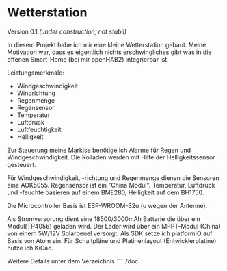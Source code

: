 # Wetterstation

Version 0.1 *(under construction, not stabil)*

In diesem Projekt habe ich mir eine kleine Wetterstation gebaut.
Meine Motivation war, dass es eigentlich nichts erschwingliches gibt was in die offenen Smart-Home (bei mir openHAB2) integrierbar ist.

Leistungsmerkmale:
- Windgeschwindigkeit
- Windrichtung
- Regenmenge
- Regensensor
- Temperatur
- Luftdruck
- Luftfeuchtigkeit
- Helligkeit

Zur Steuerung meine Markise benötige ich Alarme für Regen und Windgeschwindigkeit.
Die Rolladen werden mit Hilfe der Helligkeitssensor gesteuert.

Für Windgeschwindigkeit, -richtung und Regenmenge dienen die Sensoren eine AOK5055.
Regensensor ist ein "China Modul".
Temperatur, Luftdruck und -feuchte basieren auf einem BME280,
Helligkeit auf dem BH1750.

Die Microcontroller Basis ist  ESP-WROOM-32u (u wegen der Antenne).

Als Stromversorung dient eine 18500/3000mAh Batterie die über ein Modul(TP4056) geladen wird.
Der Lader wird über ein MPPT-Modul (China) von einem 5W/12V Solarpenel versorgt.
Als SDK setze ich platformIO auf Basis von Atom ein.
Für Schaltpläne und Platinenlayout (Entwicklerplatine) nutze ich KiCad.

Weitere Details unter dem Verzeichnis ```
./doc
```.



